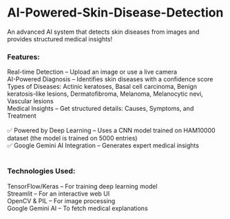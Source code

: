 # AI-Powered-Skin-Disease-Detection
An advanced AI system that detects skin diseases from images and provides structured medical insights!<br>

### Features:<br>
  Real-time Detection – Upload an image or use a live camera<br>
  AI-Powered Diagnosis – Identifies skin diseases with a confidence score<br>
  Types of Diseases: Actinic keratoses, Basal cell carcinoma, Benign keratosis-like lesions, Dermatofibroma, Melanoma, Melanocytic nevi, Vascular lesions <br>
  Medical Insights – Get structured details: Causes, Symptoms, and Treatment<br>
  <br>
✅ Powered by Deep Learning – Uses a CNN model trained on HAM10000 dataset (the model is trained on 5000 entries) <br>
✅ Google Gemini AI Integration – Generates expert medical insights<br>
<br>
### Technologies Used:<br>
  TensorFlow/Keras – For training deep learning model<br>
  Streamlit – For an interactive web UI<br>
  OpenCV & PIL – For image processing<br>
  Google Gemini AI – To fetch medical explanations
